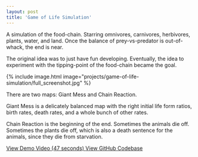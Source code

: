 ```yaml
---
layout: post
title: 'Game of Life Simulation'
---
```


A simulation of the food-chain. Starring omnivores, carnivores, herbivores, plants, water, and land. Once the balance of prey-vs-predator is out-of-whack, the end is near.

The original idea was to just have fun developing. Eventually, the idea to experiment with the tipping-point of the food-chain became the goal.

{% include image.html image="projects/game-of-life-simulation/full_screenshot.jpg" %}

There are two maps: Giant Mess and Chain Reaction.

Giant Mess is a delicately balanced map with the right initial life form ratios, birth rates, death rates, and a whole bunch of other rates.

Chain Reaction is the beginning of the end. Sometimes the animals die off. Sometimes the plants die off, which is also a death sentence for the animals, since they die from starvation.

<a href="https://youtu.be/1l658kcB-rE">
  View Demo Video (47 seconds) <i class="fa fa-arrow-right" aria-hidden="true"></i>
</a>

<a href="https://github.com/MikeWeiZhou/game-of-life-simulation">
  View GitHub Codebase <i class="fa fa-arrow-right" aria-hidden="false"></i>
</a>
